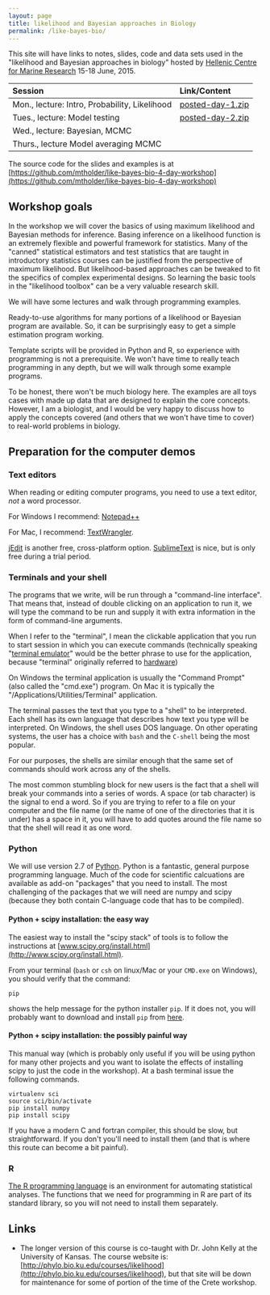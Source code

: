 ```yaml
---
layout: page
title: likelihood and Bayesian approaches in Biology
permalink: /like-bayes-bio/
---
```


This site will have links to notes, slides, code and data sets used
in the "likelihood and Bayesian approaches in biology" hosted by
[Hellenic Centre for Marine Research](http://www.hcmr.gr) 15-18 June, 2015.

| Session | Link/Content |
|:------- |:-------------|
|Mon., lecture: Intro, Probability, Likelihood | [posted-day-1.zip](../posted-day-1.zip)|
|Tues., lecture: Model testing | [posted-day-2.zip](../posted-day-2.zip) |
|Wed., lecture: Bayesian, MCMC | |
|Thurs., lecture Model averaging MCMC | |

The source code for the slides and examples is at [https://github.com/mtholder/like-bayes-bio-4-day-workshop](https://github.com/mtholder/like-bayes-bio-4-day-workshop)

## Workshop goals
In the workshop we will cover the basics of using maximum likelihood and
Bayesian methods for inference. Basing inference on a likelihood function
is an extremely flexible and powerful framework for statistics.
Many of the "canned" statistical estimators and test statistics that are
taught in introductory statistics courses can be justified from the
perspective of maximum likelihood. But likelihood-based approaches can be 
tweaked to fit the specifics of complex experimental designs. So learning
the basic tools in the "likelihood toolbox" can be a very valuable research
skill.

We will have some lectures and walk through programming examples.

Ready-to-use algorithms for many portions of a likelihood or Bayesian program
are available. So, it can be surprisingly easy to get a simple estimation
program working.

Template scripts will be provided in Python and R, so
experience with programming is not a prerequisite. We won't have time to
really teach programming in any depth, but we will walk through some example 
programs.


To be honest, there won't be much biology here. The examples are all toys
cases with made up data that are designed to explain the core concepts. 
However, I am a biologist, and I would be very happy to
discuss how to apply the concepts covered (and others that we won't have
time to cover) to real-world problems in biology.

## Preparation for the computer demos

### Text editors
When reading or editing computer programs, you need to use a text editor,
*not* a word processor.

For Windows I recommend: [Notepad++](https://notepad-plus-plus.org/download/v6.4.2.html)

For Mac, I recommend: [TextWrangler](http://www.barebones.com/products/textwrangler/).

[jEdit](http://www.jedit.org/) is another free, cross-platform option.
[SublimeText](http://www.sublimetext.com/) is nice, but is only free during a trial period.

### Terminals and your shell
The programs that we write, will be run through a "command-line interface".
That means that, instead of double clicking on an application to run it, we will
type the command to be run and supply it with extra information in the form of
command-line arguments.

When I refer to the "terminal", I mean the clickable application that you run
to start session in which you can execute commands (technically speaking
"[terminal emulator](http://en.wikipedia.org/wiki/Terminal_emulator)" 
would be the better phrase to use for the application, because 
"terminal" originally referred to [hardware](http://en.wikipedia.org/wiki/Computer_terminal))

On Windows the terminal application is usually the "Command Prompt"
(also called the "cmd.exe") program.
On Mac it is typically the "/Applications/Utilities/Terminal" application.

The terminal passes the text that you type to a "shell" to be interpreted.
Each shell has its own language that describes how text you type will be interpreted.
On Windows, the shell uses DOS language. On other operating systems, the 
user has a choice with `bash` and the `C-shell` being the most popular.

For our purposes, the shells are similar enough that the same set of commands
should work across any of the shells.

The most common stumbling block for new users is the fact that a shell
will break your commands into a series of words.
A space (or tab character) is the signal to end a word. 
So if you are trying to refer to a file on your computer and the file name (or
the name of one of the directories that it is under) has a space in it, you
will have to add quotes around the file name so that the shell will read it as
one word.

### Python
We will use version 2.7 of [Python](https://www.python.org/). 
Python is a fantastic, general purpose programming language.
Much of the code for scientific calcuations are available as add-on "packages"
that you need to install.
The most challenging of the packages that we will need are numpy and scipy
(because they both contain C-language code that has to be compiled).

#### Python + scipy installation: the easy way
The easiest way to install the "scipy stack" of tools is to follow the instructions at [www.scipy.org/install.html](http://www.scipy.org/install.html).

From your terminal (`bash` or `csh` on linux/Mac or your `CMD.exe` on Windows),
you should verify that the command:

    pip

shows the help message for the python installer `pip`. If it does not, 
you will probably want to download and install `pip` from [here](https://pypi.python.org/pypi/pip).

#### Python + scipy installation: the possibly painful way
This manual way (which is probably only useful if you will be using python
for many other projects and you want to isolate the effects of installing
scipy to just the code in the workshop). At a bash terminal issue the following
commands.

    virtualenv sci
    source sci/bin/activate
    pip install numpy
    pip install scipy

If you have a modern C and fortran compiler, this should be slow, but straightforward.
If you don't you'll need to install them (and that is where this route can
become a bit painful).

### R
[The R programming language](http://www.r-project.org/) is an environment
for automating statistical analyses.
The functions that we need for programming in R are part of its standard library,
so you will not need to install them separately.


## Links
  * The longer version of this course is co-taught with Dr. John Kelly
at the University of Kansas. The course website is: 
[http://phylo.bio.ku.edu/courses/likelihood](http://phylo.bio.ku.edu/courses/likelihood),
but that site will be down for maintenance for some of portion of the 
time of the Crete workshop.



